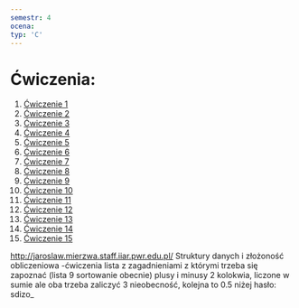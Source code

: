 ```yaml
---
semestr: 4
ocena: 
typ: 'C'
---
```


# Ćwiczenia:
1. [Ćwiczenie 1](/Notatki/Semestr%204/Algorytmy%20i%20z%C5%82o%C5%BCono%C5%9B%C4%87%20obliczeniowa/%C4%86wiczenia/%C4%86wiczenie%201/%C4%86wiczenie%201.md)
2. [Ćwiczenie 2](/Notatki/Semestr%204/Algorytmy%20i%20z%C5%82o%C5%BCono%C5%9B%C4%87%20obliczeniowa/%C4%86wiczenia/%C4%86wiczenie%202/%C4%86wiczenie%202.md)
3. [Ćwiczenie 3](/Notatki/Semestr%204/Algorytmy%20i%20z%C5%82o%C5%BCono%C5%9B%C4%87%20obliczeniowa/%C4%86wiczenia/%C4%86wiczenie%203/%C4%86wiczenie%203.md)
4. [Ćwiczenie 4](/Notatki/Semestr%204/Algorytmy%20i%20z%C5%82o%C5%BCono%C5%9B%C4%87%20obliczeniowa/%C4%86wiczenia/%C4%86wiczenie%204/%C4%86wiczenie%204.md)
5. [Ćwiczenie 5](/Notatki/Semestr%204/Algorytmy%20i%20z%C5%82o%C5%BCono%C5%9B%C4%87%20obliczeniowa/%C4%86wiczenia/%C4%86wiczenie%205/%C4%86wiczenie%205.md)
6. [Ćwiczenie 6](/Notatki/Semestr%204/Algorytmy%20i%20z%C5%82o%C5%BCono%C5%9B%C4%87%20obliczeniowa/%C4%86wiczenia/%C4%86wiczenie%206/%C4%86wiczenie%206.md)
7. [Ćwiczenie 7](/Notatki/Semestr%204/Algorytmy%20i%20z%C5%82o%C5%BCono%C5%9B%C4%87%20obliczeniowa/%C4%86wiczenia/%C4%86wiczenie%207/%C4%86wiczenie%207.md)
8. [Ćwiczenie 8](/Notatki/Semestr%204/Algorytmy%20i%20z%C5%82o%C5%BCono%C5%9B%C4%87%20obliczeniowa/%C4%86wiczenia/%C4%86wiczenie%208/%C4%86wiczenie%208.md)
9. [Ćwiczenie 9](/Notatki/Semestr%204/Algorytmy%20i%20z%C5%82o%C5%BCono%C5%9B%C4%87%20obliczeniowa/%C4%86wiczenia/%C4%86wiczenie%209/%C4%86wiczenie%209.md)
10. [Ćwiczenie 10](/Notatki/Semestr%204/Algorytmy%20i%20z%C5%82o%C5%BCono%C5%9B%C4%87%20obliczeniowa/%C4%86wiczenia/%C4%86wiczenie%2010/%C4%86wiczenie%2010.md)
11. [Ćwiczenie 11](/Notatki/Semestr%204/Algorytmy%20i%20z%C5%82o%C5%BCono%C5%9B%C4%87%20obliczeniowa/%C4%86wiczenia/%C4%86wiczenie%2011/%C4%86wiczenie%2011.md)
12. [Ćwiczenie 12](/Notatki/Semestr%204/Algorytmy%20i%20z%C5%82o%C5%BCono%C5%9B%C4%87%20obliczeniowa/%C4%86wiczenia/%C4%86wiczenie%2012/%C4%86wiczenie%2012.md)
13. [Ćwiczenie 13](/Notatki/Semestr%204/Algorytmy%20i%20z%C5%82o%C5%BCono%C5%9B%C4%87%20obliczeniowa/%C4%86wiczenia/%C4%86wiczenie%2013/%C4%86wiczenie%2013.md)
14. [Ćwiczenie 14](/Notatki/Semestr%204/Algorytmy%20i%20z%C5%82o%C5%BCono%C5%9B%C4%87%20obliczeniowa/%C4%86wiczenia/%C4%86wiczenie%2014/%C4%86wiczenie%2014.md)
15. [Ćwiczenie 15](/Notatki/Semestr%204/Algorytmy%20i%20z%C5%82o%C5%BCono%C5%9B%C4%87%20obliczeniowa/%C4%86wiczenia/%C4%86wiczenie%2015/%C4%86wiczenie%2015.md)




http://jaroslaw.mierzwa.staff.iiar.pwr.edu.pl/ Struktury danych i złożoność obliczeniowa -ćwiczenia
lista z zagadnieniami z którymi trzeba się zapoznać (lista 9 sortowanie obecnie)
plusy i minusy
2 kolokwia, liczone w sumie ale oba trzeba zaliczyć
3 nieobecność, kolejna to 0.5 niżej
hasło: sdizo_



